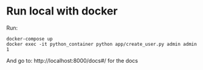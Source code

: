 # Run local with docker
Run:
```
docker-compose up
docker exec -it python_container python app/create_user.py admin admin 1
```

And go to: http://localhost:8000/docs#/ for the docs